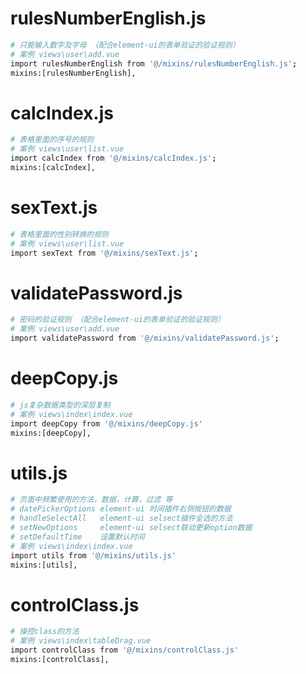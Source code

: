 # rulesNumberEnglish.js
``` bash
# 只能输入数字及字母 （配合element-ui的表单验证的验证规则）
# 案例 views\user\add.vue
import rulesNumberEnglish from '@/mixins/rulesNumberEnglish.js';
mixins:[rulesNumberEnglish],
```


# calcIndex.js
``` bash
# 表格里面的序号的规则
# 案例 views\user\list.vue
import calcIndex from '@/mixins/calcIndex.js';
mixins:[calcIndex],
```


# sexText.js
``` bash
# 表格里面的性别转换的规则
# 案例 views\user\list.vue
import sexText from '@/mixins/sexText.js';
```


# validatePassword.js
``` bash
# 密码的验证规则 （配合element-ui的表单验证的验证规则）
# 案例 views\user\add.vue
import validatePassword from '@/mixins/validatePassword.js';
```

# deepCopy.js
``` bash
# js复杂数据类型的深层复制
# 案例 views\index\index.vue
import deepCopy from '@/mixins/deepCopy.js'
mixins:[deepCopy],
```

# utils.js
``` bash
# 页面中频繁使用的方法，数据，计算，过滤 等
# datePickerOptions element-ui 时间插件右侧按钮的数据
# handleSelectAll	element-ui selsect插件全选的方法
# setNewOptions		element-ui selsect联动更新option数据
# setDefaultTime	设置默认时间
# 案例 views\index\index.vue
import utils from '@/mixins/utils.js'
mixins:[utils],
```

# controlClass.js
``` bash
# 操控class的方法
# 案例 views\index\tableDrag.vue
import controlClass from '@/mixins/controlClass.js'
mixins:[controlClass],
